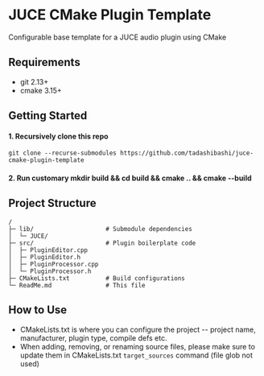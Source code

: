 # JUCE CMake Plugin Template

Configurable base template for a JUCE audio plugin using CMake

## Requirements

- git 2.13+
- cmake 3.15+

## Getting Started

#### 1. Recursively clone this repo
`git clone --recurse-submodules https://github.com/tadashibashi/juce-cmake-plugin-template`

#### 2. Run customary mkdir build && cd build && cmake .. && cmake --build

## Project Structure

```
/
├─ lib/                    # Submodule dependencies
│  └─ JUCE/
├─ src/                    # Plugin boilerplate code
│  ├─ PluginEditor.cpp
│  ├─ PluginEditor.h
│  ├─ PluginProcessor.cpp
│  └─ PluginProcessor.h
├─ CMakeLists.txt          # Build configurations
└─ ReadMe.md               # This file
```

## How to Use

- CMakeLists.txt is where you can configure the project --
project name, manufacturer, plugin type, compile defs etc.
- When adding, removing, or renaming source files, please make sure to 
update them in CMakeLists.txt `target_sources` command (file glob not used)
